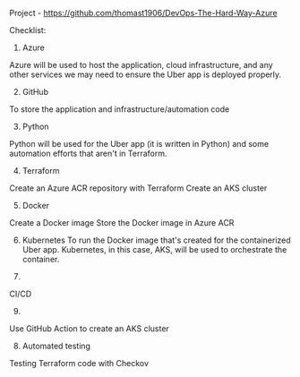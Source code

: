Project - https://github.com/thomast1906/DevOps-The-Hard-Way-Azure

Checklist:

1. Azure

Azure will be used to host the application, cloud infrastructure, and any other services we may need to ensure the Uber app is deployed properly.

2. GitHub

To store the application and infrastructure/automation code

3. Python

Python will be used for the Uber app (it is written in Python) and some automation efforts that aren't in Terraform.

4. Terraform

Create an Azure ACR repository with Terraform
Create an AKS cluster

5. Docker

Create a Docker image
Store the Docker image in Azure ACR

6. Kubernetes
To run the Docker image that's created for the containerized Uber app. Kubernetes, in this case, AKS, will be used to orchestrate the container.

7. 

CI/CD

9. 

Use GitHub Action to create an AKS cluster

8. Automated testing

Testing Terraform code with Checkov
